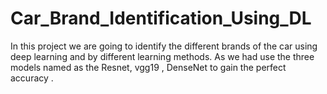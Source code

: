 # Car_Brand_Identification_Using_DL
In this project we are going to identify the different brands of the car using deep learning and by different learning methods.
As we had use the three models named as the Resnet, vgg19 , DenseNet to gain the perfect accuracy .
